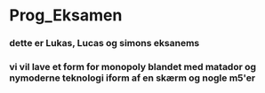 # Prog_Eksamen
### dette er Lukas, Lucas og simons eksanems 
### vi vil lave et form for monopoly blandet med matador og nymoderne teknologi iform af en skærm og nogle m5'er